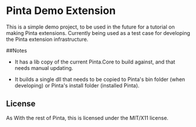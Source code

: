 # Pinta Demo Extension

This is a simple demo project, to be used in the future for a tutorial 
on making Pinta extensions. Currently being used as a test case for 
developing the Pinta extension infrastructure.

##Notes

- It has a lib copy of the current Pinta.Core to build against, and that 
needs manual updating.

- It builds a single dll that needs to be copied to Pinta's bin folder 
(when developing) or Pinta's install folder (installed Pinta).

## License

As With the rest of Pinta, this is licensed under the MIT/X11 license.
